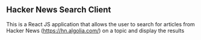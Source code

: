 ## Hacker News Search Client

This is a React JS application that allows the user to search for articles from Hacker News (https://hn.algolia.com/) on a topic and display the results
